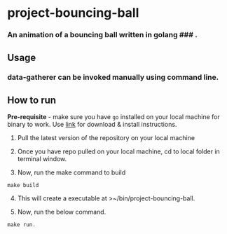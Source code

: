 # project-bouncing-ball

### An animation of a bouncing ball written in golang ### .

## Usage

### data-gatherer can be invoked manually using command line. ###

## How to run

**Pre-requisite** - make sure you have ```go``` installed on your local machine for binary to work. Use [link](https://golang.org/doc/install?download=go1.14.4.darwin-amd64.pkg) for download & install instructions.

1. Pull the latest version of the repository on your local machine

2. Once you have repo pulled on your local machine, cd to local folder in terminal window.

3. Now, run the make command to build

```
make build
```

4. This will create a executable at >~/bin/project-bouncing-ball. 

5. Now, run the below command.

```
make run.
```
